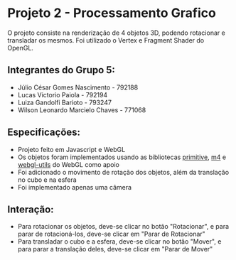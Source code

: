 # Projeto 2 - Processamento Grafico

O projeto consiste na renderização de 4 objetos 3D, podendo rotacionar e transladar os mesmos. Foi utilizado o Vertex e Fragment Shader do OpenGL.

## Integrantes do Grupo 5: 
* Júlio César Gomes Nascimento - 792188
* Lucas Victorio Paiola - 792194
* Luiza Gandolfi Barioto - 793247
* Wilson Leonardo Marcielo Chaves - 771068

## Especificações:
* Projeto feito em Javascript e WebGL
* Os objetos foram implementados usando as bibliotecas [primitive](https://webglfundamentals.org/webgl/resources/primitives.js), [m4](https://webglfundamentals.org/webgl/resources/m4.js) e [webgl-utils](https://webglfundamentals.org/webgl/resources/webgl-utils.js) do WebGL  como apoio
* Foi adicionado o movimento de rotação dos objetos, além da translação no cubo e na esfera
* Foi implementado apenas uma câmera

## Interação:
* Para rotacionar os objetos, deve-se clicar no botão "Rotacionar", e para parar de rotacioná-los, deve-se clicar em "Parar de Rotacionar"
* Para transladar o cubo e a esfera, deve-se clicar no botão "Mover", e para parar a translação deles, deve-se clicar em "Parar de Mover"
